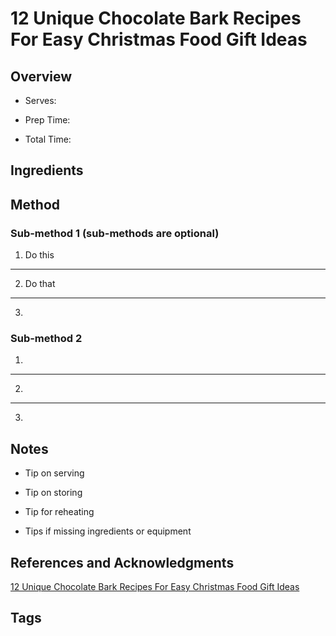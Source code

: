 # 12 Unique Chocolate Bark Recipes For Easy Christmas Food Gift Ideas

## Overview

- Serves:

- Prep Time:

- Total Time:

## Ingredients



## Method

### Sub-method 1 (sub-methods are optional)

1. Do this
---
2. Do that
---
3.

### Sub-method 2

1.
---
2.
---
3.

## Notes

- Tip on serving

- Tip on storing

- Tip for reheating

- Tips if missing ingredients or equipment

## References and Acknowledgments

[12 Unique Chocolate Bark Recipes For Easy Christmas Food Gift Ideas](http://www.southerninlaw.com/2016/11/12-unique-chocolate-bark-recipes-for-easy-christmas-food-gift-ideas.html)

## Tags


